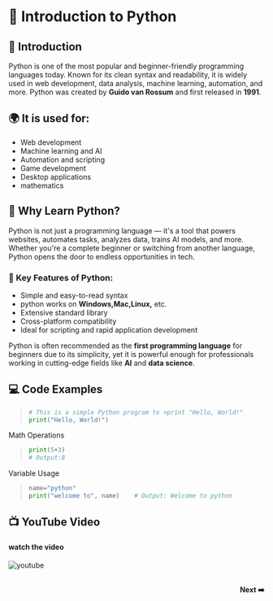 
# 📘 Introduction to Python


## 🧩 Introduction
Python is one of the most popular and beginner-friendly programming languages today. Known for its clean syntax and readability, it is widely used in web development, data analysis, machine learning, automation, and more. Python was created by **Guido van Rossum** and first released in **1991**.

## 🌍 It is used for:
- Web development
-  Machine learning and AI 
- Automation and scripting
- Game development
- Desktop applications
- mathematics


## 🚀 Why Learn Python?

Python is not just a programming language — it's a tool that powers websites, automates tasks, analyzes data, trains AI models, and more. Whether you're a complete beginner or switching from another language, Python opens the door to endless opportunities in tech.



### 🔑 Key Features of Python:
- Simple and easy-to-read syntax  
- python works on **Windows,Mac,Linux,** etc.  
- Extensive standard library  
- Cross-platform compatibility  
- Ideal for scripting and rapid application development  

Python is often recommended as the **first programming language** for beginners due to its simplicity, yet it is powerful enough for professionals working in cutting-edge fields like **AI** and **data science**.

## 💻 Code Examples

>```python
># This is a simple Python program to >print "Hello, World!"
>print("Hello, World!")
 Math Operations
>```python
>print(5+3)
># Output:8
>``` 
 Variable Usage
>```python
>name="python"
>print("welcome to", name)    # Output: Welcome to python
>```

## 📺 YouTube Video

####  watch the video
![youtube]()

<div style="display: flex; justify-content: flex-end; margin-top: 30px;">
  <a href="python_chapter_2_install.md" style="text-decoration: none; font-weight: bold;">Next ➡️</a>
</div>


